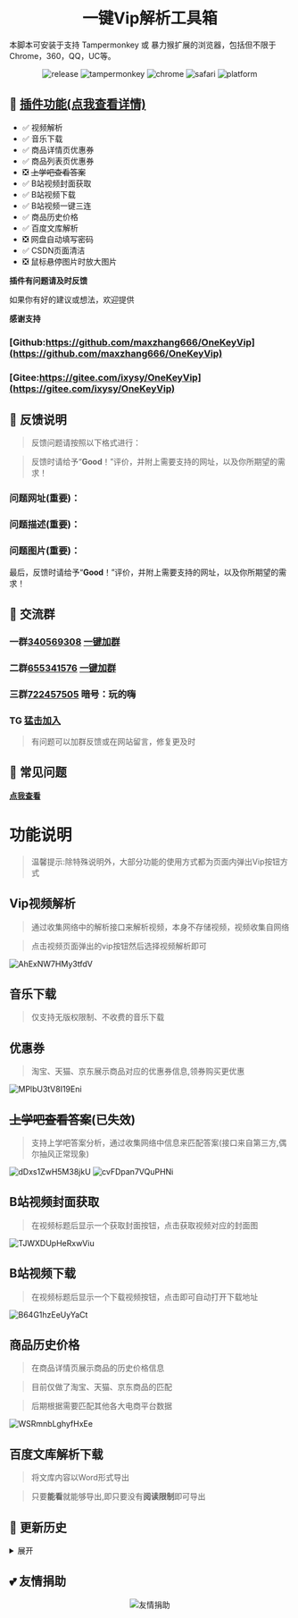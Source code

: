 <h1 align="center">一键Vip解析工具箱</h1> 

本脚本可安装于支持 Tampermonkey 或 暴力猴扩展的浏览器，包括但不限于Chrome，360，QQ，UC等。

<p align="center">
    <img src="https://img.shields.io/github/v/release/maxzhang666/OneKeyVip?sort=semver" alt="release">
    <img src="https://img.shields.io/badge/tamperMonkey-v4.8-brightgreen.svg" alt="tampermonkey">
    <img src="https://img.shields.io/badge/chrome%20x64-v76.0-brightgreen.svg" alt="chrome">
    <img src="https://img.shields.io/badge/safari%20-v12.0-brightgreen.svg" alt="safari">
    <img src="https://img.shields.io/badge/platform-Windows%20%7C%20Mac%20%7C%20Android-blue.svg" alt="platform">
</p>

## 🔧 [插件功能(点我查看详情)](https://wiki.wandhi.com/zh-cn/Feature.html)

* ✅ 视频解析
* ✅ 音乐下载
* ✅ 商品详情页优惠券
* ✅ 商品列表页优惠券
* ❎ ~~上学吧查看答案~~
* ✅ B站视频封面获取
* ✅ B站视频下载
* ✅ B站视频一键三连
* ✅ 商品历史价格
* ✅ 百度文库解析
* ❎ 网盘自动填写密码
* ✅ CSDN页面清洁
* ❎ 鼠标悬停图片时放大图片

**插件有问题请及时反馈**

如果你有好的建议或想法，欢迎提供

**感谢支持**

### [Github:https://github.com/maxzhang666/OneKeyVip](https://github.com/maxzhang666/OneKeyVip)

### [Gitee:https://gitee.com/ixysy/OneKeyVip](https://gitee.com/ixysy/OneKeyVip)

## 📜 反馈说明

> 反馈问题请按照以下格式进行：

> 反馈时请给予“**Good**！”评价，并附上需要支持的网址，以及你所期望的需求！

### 问题网址(**重要**)：

### 问题描述(**重要**)：

### 问题图片(**重要**)：

最后，反馈时请给予“**Good**！”评价，并附上需要支持的网址，以及你所期望的需求！

## 💩 交流群

### 一群[**340569308**](http://shang.qq.com/wpa/qunwpa?idkey=7fc3fef0db96421305e65c41cc081ffeca507fdc23cab93d731277be829985ec) [**一键加群**](http://shang.qq.com/wpa/qunwpa?idkey=7fc3fef0db96421305e65c41cc081ffeca507fdc23cab93d731277be829985ec)

### 二群[**655341576**](https://shang.qq.com/wpa/qunwpa?idkey=dd0275fbf9149b71e4f2f4e44902b552c846e9a2234f68eaca35a442510f061b) [**一键加群**](https://shang.qq.com/wpa/qunwpa?idkey=dd0275fbf9149b71e4f2f4e44902b552c846e9a2234f68eaca35a442510f061b)

### 三群[**722457505**](//shang.qq.com/wpa/qunwpa?idkey=a12d43edc065daad3043ca272a0eb9332ecd878f2921683c51e9d4e02554c80f) 暗号：玩的嗨

### TG [猛击加入](//t.me/joinchat/fDZTZfGWE_9lYTFl)

> 有问题可以加群反馈或在网站留言，修复更及时

## 📖 常见问题

[**点我查看**](https://wiki.wandhi.com/zh-cn/Faq.html)

# 功能说明

> 温馨提示:除特殊说明外，大部分功能的使用方式都为页面内弹出Vip按钮方式

## Vip视频解析

> 通过收集网络中的解析接口来解析视频，本身不存储视频，视频收集自网络

> 点击视频页面弹出的vip按钮然后选择视频解析即可

![AhExNW7HMy3tfdV](https://i.loli.net/2020/04/22/AhExNW7HMy3tfdV.png)

## 音乐下载

> 仅支持无版权限制、不收费的音乐下载

## 优惠券

> 淘宝、天猫、京东展示商品对应的优惠券信息,领券购买更优惠

![MPlbU3tV8I19Eni](https://i.loli.net/2020/04/22/MPlbU3tV8I19Eni.png)

## ~~上学吧查看答案~~(已失效)

> 支持上学吧答案分析，通过收集网络中信息来匹配答案(接口来自第三方,偶尔抽风正常现象)

<img src='https://i.loli.net/2020/04/29/dDxs1ZwH5M38jkU.jpg' alt='dDxs1ZwH5M38jkU'/>

<img src='https://i.loli.net/2020/04/29/cvFDpan7VQuPHNi.png' alt='cvFDpan7VQuPHNi'/>

## B站视频封面获取

> 在视频标题后显示一个获取封面按钮，点击获取视频对应的封面图

<img src='https://i.loli.net/2020/04/29/TJWXDUpHeRxwViu.png' alt='TJWXDUpHeRxwViu'/>

## B站视频下载

> 在视频标题后显示一个下载视频按钮，点击即可自动打开下载地址

![B64G1hzEeUyYaCt](https://i.loli.net/2020/07/09/B64G1hzEeUyYaCt.png)

## 商品历史价格

> 在商品详情页展示商品的历史价格信息

> 目前仅做了淘宝、天猫、京东商品的匹配

> 后期根据需要匹配其他各大电商平台数据

![WSRmnbLghyfHxEe](https://i.loli.net/2020/04/22/WSRmnbLghyfHxEe.png)


## 百度文库解析下载

> 将文库内容以Word形式导出

> 只要**能看**就能够导出,即只要没有**阅读限制**即可导出


## 🔔 更新历史

<details>
<summary>展开</summary>
<pre>
<b>小调整不在记录</b>
<ul>
<li>4.2.41 csdn移除代码复制部分限制</li>
<li>4.2.39 修正已知问题,上学吧下个版本下线</li>
<li>4.2.35 修正喜马拉雅匹配</li>
<li>4.2.33 修正bili部分页面不显示按钮</li>
<li>4.2.32 修正历史价格弹窗不显示的问题</li>
<li>4.2.32 修正部分已知问题</li>
<li>4.2.31 增加新的匹配规则</li>
<li>4.2.30 修复部分浏览器页面滚动条失效</li>
<li>4.2.29 新增CSDN界面净化功能</li>
<li>4.2.28 历史价格验证跳回原始页,悬浮按钮添加关闭操作</li>
<li>4.2.27 历史价格修复,淘宝增加列表优惠券查询</li>
<li>4.2.26 历史价格状态显示修复</li>
<li>4.2.25 历史价格临时解决方案</li>
<li>4.2.24 修复历史价格</li>
<li>4.2.23 新增bilibili一键三连</li>
<li>4.2.22 修正已知Bug</li>
<li>4.2.21 修正已知Bug</li>
<li>4.2.20 修正bilibili相关功能</li>
<li>4.2.19 更新历史价格</li>
<li>4.2.18 修复历史价格不显示问题</li>
<li>4.2.17 修复一个匹配问题</li>
<li>4.2.16 兼容性调整</li>
<li>4.2.15 修正bilibili按钮不展示问题</li>
<li>4.2.14 修复BiliBili视频下载</li>
<li>4.2.13 修正BiliBili播放器异常</li>
<li>4.2.12 新增苏宁、唯品会历史价格查询</li>
<li>4.2.11 修正bilibili分集下载问题</li>
<li>4.2.10 修正bilibili下载地址过期</li>
<li>4.2.9 新增bilibili视频下载，也许能下载大会员~(谁知道呢🥳)</li>
<li>4.2.8 修复历史价格显示异常</li>
<li>4.2.7 修复已知Bug</li>
<li>4.2.6 修复Bug</li>
<li>4.2.5 优化上学吧提示</li>
<li>4.2.4 修正菜单无法移动的Bug</li>
<li>4.2.3 历史价格增加二维码展示</li>
<li>4.2.2 历史价格增加二维码展示</li>
<li>4.2.1 变更bilibili加载方式，优化提示信息</li>
<li>4.2.0 修复已知bug</li>
<li>4.1.9 修复bilibili播放器消失</li>
<li>4.1.8 历史价格适配淘宝页面</li>
<li>4.1.7 增加缓存策略</li>
<li>4.1.6 优化更新</li>
<li>4.1.5 修正已知bug</li>
<li>4.1.4 增加京东历史价格</li>
<li>4.1.3 流程优化</li>
<li>4.1.2 变更bili封面按钮位置</li>
<li>4.1.1 修正上学吧异常</li>
<li>4.1.0 修正一处Bug</li>
<li>4.0.9 适应B站新连接类型，修正上学吧答案获取，提高用户体验</li>
<li>4.0.8 修正已知bug,添加信息反馈路径</li>
<li>4.0.7 添加阿里系商品历史价格查询，其他电商页面待集成</li>
<li>4.0.6 添加B站封面获取</li>
<li>4.0.5 修正上学吧答案查看</li>
<li>4.0.4 修正音乐点击异常</li>
<li>4.0.3 修正样式冲突</li>
<li>4.0.2 修正样式冲突</li>
<li>4.0.1 添加匹配规则，变更CSS样式加载方式</li>
<li>4.0.0 版本重构</li>
</ul>
</pre>

<a href="https://github.com/maxzhang666/OneKeyVip/blob/master/CHANGELOG" >More</a>

</details>



## 💕 友情捐助

<p align="center">
<img src="https://i.loli.net/2019/05/14/5cda672add6f594934.jpg" alt="友情捐助">
</p>

